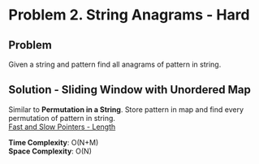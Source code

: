 # Problem 2. String Anagrams - Hard

## Problem
Given a string and pattern find all anagrams of pattern in string.

## Solution - Sliding Window with Unordered Map
Similar to **Permutation in a String**. Store pattern in map and find every permutation of pattern in string. <br />
[Fast and Slow Pointers - Length](https://github.com/jecjung520/Algorithm/blob/main/Coding%20Patterns/Fast%20and%20Slow%20Pointers/1.%20LinkedList%20Cycles-%20Easy/cycleLength.cc)

**Time Complexity**: O(N+M) <br />
**Space Complexity**: O(N)